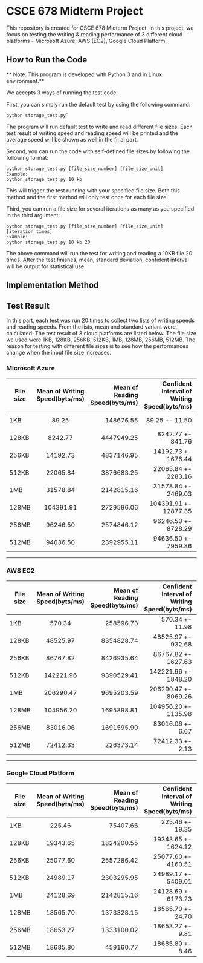 # CSCE 678 Midterm Project
This repository is created for CSCE 678 Midterm Project. In this project, we focus on testing the writing & reading performance of 3 different cloud platforms - Microsoft Azure, AWS (EC2), Google Cloud Platform. 

## How to Run the Code
** Note: This program is developed with Python 3 and in Linux environment.**

We accepts 3 ways of running the test code:

First, you can simply run the default test by using the following command:

```
python storage_test.py`
```

The program will run default test to write and read different file sizes. Each test result of writing speed and reading speed will be printed and the average speed will be shown as well in the final part.

Second, you can run the code with self-defined file sizes by following the following format:

```
python storage_test.py [file_size_number] [file_size_unit]
Example:
python storage_test.py 10 kb
```
This will trigger the test running with your specified file size. Both this method and the first method will only test once for each file size.

Third, you can run a file size for several iterations as many as you specified in the third argument:

```
python storage_test.py [file_size_number] [file_size_unit] [iteration_times]
Example:
python storage_test.py 10 kb 20
```
The above command will run the test for writing and reading a 10KB file 20 times. After the test finishes, mean, standard deviation, confident interval will be output for statistical use. 

## Implementation Method

## Test Result

In this part, each test was run 20 times to collect two lists of writing speeds and reading speeds. From the lists, mean and standard variant were calculated. The test result of 3 cloud platforms are listed below. The file size we used were 1KB, 128KB, 256KB, 512KB, 1MB, 128MB, 256MB, 512MB. The reason for testing with different file sizes is to see how the performances change when the input file size increases.

### Microsoft Azure
| File size     | Mean of Writing Speed(byts/ms) | Mean of Reading Speed(byts/ms) | Confident Interval of Writing Speed(byts/ms) | Confident Interval of Reading Speed(byts/ms) |
| ------------- |:---------------------:| ---------------------:| -------------------------:| -----------------------------------:|
| 1KB           | 89.25 |  148676.55 | 89.25 +- 11.50 | 148676.55 +- 9952.61 | 
| 128KB         | 8242.77 | 4447949.25 | 8242.77 +- 841.76 | 4447949.25 +- 596143.12 |
| 256KB         | 14192.73 | 4837146.95 | 14192.73 +- 1676.44 | 4837146.95 +- 521044.48 |
| 512KB         | 22065.84 | 3876683.25 | 22065.84 +- 2283.16 | 4659265.17 +- 557134.27 |
| 1MB           | 31578.84 | 2142815.16 | 31578.84 +- 2469.03 | 3876683.25 +- 252671.60 |
| 128MB         | 104391.91 | 2729596.06 | 104391.91 +- 12877.35 | 2729596.06 +- 27581.31 |
| 256MB         | 96246.50 | 2574846.12 | 96246.50 +- 8728.29 | 2574846.12 +- 113126.31 |
| 512MB         | 94636.50 | 2392955.11 | 94636.50 +- 7959.86 | 2392955.11 +- 80651.24 |

---
### AWS EC2
| File size     | Mean of Writing Speed(byts/ms) | Mean of Reading Speed(byts/ms) | Confident Interval of Writing Speed(byts/ms) | Confident Interval of Reading Speed(byts/ms) |
| ------------- |:---------------------:| ---------------------:| -------------------------:| -----------------------------------:|
| 1KB           | 570.34  |  258596.73 | 570.34 +- 11.98 | 258596.73 +- 16686.27 | 
| 128KB         | 48525.97  | 8354828.74  | 48525.97 +- 932.68| 8354828.74 +- 489226.22 |
| 256KB         | 86767.82  | 8426935.64 | 86767.82 +- 1627.63 | 8426935.64 +- 765279.19 |
| 512KB         | 142221.96 | 9390529.41 | 142221.96 +- 1848.20 | 9390529.41 +- 772808.56 |
| 1MB           | 206290.47 | 9695203.59 | 206290.47 +- 8069.26 | 9695203.59 +- 831337.86 |
| 128MB         | 104956.20 | 1695898.81 | 104956.20 +- 1135.98 | 1695898.81 +- 6118.87 |
| 256MB         | 83016.06 | 1691595.90 | 83016.06 +- 6.67 | 1691595.90 +- 8854.06 |
| 512MB         | 72412.33 | 226373.14 | 72412.33 +- 2.13 | 226373.14 +- 14417.05 |

---
### Google Cloud Platform

| File size     | Mean of Writing Speed(byts/ms) | Mean of Reading Speed(byts/ms) | Confident Interval of Writing Speed(byts/ms) | Confident Interval of Reading Speed(byts/ms) |
| ------------- |:---------------------:| ---------------------:| -------------------------:| -----------------------------------:|
| 1KB           | 225.46   |  75407.66  |  225.46 +- 19.35    |   75407.66 +- 5420.52   | 
| 128KB         | 19343.65 | 1824200.55 | 19343.65 +- 1624.12 | 1824200.55 +- 119796.68 |
| 256KB         | 25077.60 | 2557286.42 | 25077.60 +- 4160.51 | 2557286.42 +- 140043.40 |
| 512KB         | 24989.17 | 2303295.95 | 24989.17 +- 5409.01 | 2303295.95 +- 150111.19 |
| 1MB           | 24128.69 | 2142815.16 | 24128.69 +- 6173.23 | 2142815.16 +- 105058.95 |
| 128MB         | 18565.70 | 1373328.15 | 18565.70 +- 24.70   | 1373328.15 +- 45172.09  |
| 256MB         | 18653.27 | 1333100.02 | 18653.27 +- 9.81    | 1333100.02 +- 38966.68  |
| 512MB         | 18685.80 | 459160.77 | 18685.80 +- 8.46 | 459160.77 +- 46548.56 |
